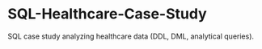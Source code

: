 # SQL-Healthcare-Case-Study
SQL case study analyzing healthcare data (DDL, DML, analytical queries).
